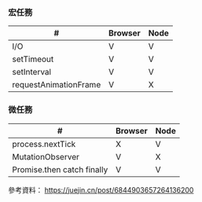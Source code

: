 
### 宏任務

| #                     | Browser | Node |
| --------------------- | ------- | ---- |
| I/O                   | V       | V    |
| setTimeout            | V       | V    |
| setInterval           | V       | V    |
| requestAnimationFrame | V       | X    |

### 微任務

| #                          | Browser | Node |
| -------------------------- | ------- | ---- |
| process.nextTick           | X       | V    |
| MutationObserver           | V       | X    |
| Promise.then catch finally | V       | V    |


參考資料：
https://juejin.cn/post/6844903657264136200
